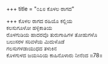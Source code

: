 +++
title = "೦೭೮ ಕೊಳಲ ರಾಗದ"

+++
ಕೊಳಲ ರಾಗದ ರಹಿಯೊ ಕಲ್ಲಿಯ  
ಕಲಸುಗೂಳೋ ಹಳ್ಳಿಕಾತಿಯ  
ರೊಳಗುಡಿಯ ಹಾದರವೊ ತುರುಗಾಹಿಗಳ ತೋಹುಗಳೊ  
ಬಲುಸರಳ ಸರಿವಳೆಯ ಮಿದುಳೊಡೆ  
ಗಲಸುಗಳಡಾಯುಧದ ತಳುಕಿನ  
ಕೊಳಗುಳದ ಜಯಸಿರಿಯ ಕಾಹಿನೊಳಾರು ನೀನೆಂದ     ॥78॥